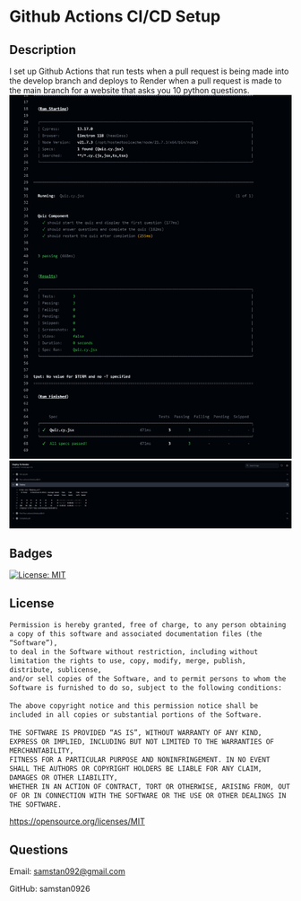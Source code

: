 # Github Actions CI/CD Setup
  ## Description
  I set up Github Actions that run tests when a pull request is being made into the develop branch and deploys to Render when a pull request is made to the main branch for a website that asks you 10 python questions.
  ![alt text](<imgs/Screenshot 2025-02-15 003516.png>)
  ![alt text](<imgs/Screenshot 2025-02-15 003844.png>)
  ## Badges
  [![License: MIT](https://img.shields.io/badge/License-MIT-yellow.svg)](https://opensource.org/licenses/MIT)

  ## License
  
    Permission is hereby granted, free of charge, to any person obtaining a copy of this software and associated documentation files (the “Software”), 
    to deal in the Software without restriction, including without limitation the rights to use, copy, modify, merge, publish, distribute, sublicense, 
    and/or sell copies of the Software, and to permit persons to whom the Software is furnished to do so, subject to the following conditions:

    The above copyright notice and this permission notice shall be included in all copies or substantial portions of the Software.

    THE SOFTWARE IS PROVIDED “AS IS”, WITHOUT WARRANTY OF ANY KIND, EXPRESS OR IMPLIED, INCLUDING BUT NOT LIMITED TO THE WARRANTIES OF MERCHANTABILITY, 
    FITNESS FOR A PARTICULAR PURPOSE AND NONINFRINGEMENT. IN NO EVENT SHALL THE AUTHORS OR COPYRIGHT HOLDERS BE LIABLE FOR ANY CLAIM, DAMAGES OR OTHER LIABILITY, 
    WHETHER IN AN ACTION OF CONTRACT, TORT OR OTHERWISE, ARISING FROM, OUT OF OR IN CONNECTION WITH THE SOFTWARE OR THE USE OR OTHER DEALINGS IN THE SOFTWARE.
  https://opensource.org/licenses/MIT


  ## Questions

  Email: samstan092@gmail.com

  GitHub: samstan0926
  
